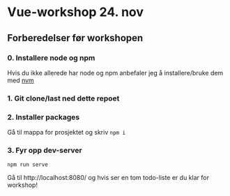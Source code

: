 # Vue-workshop 24. nov

## Forberedelser før workshopen

### 0. Installere node og npm

Hvis du ikke allerede har node og npm anbefaler jeg å installere/bruke dem med [nvm](https://github.com/nvm-sh/nvm#installing-and-updating)

### 1. Git clone/last ned dette repoet

### 2. Installer packages

Gå til mappa for prosjektet og skriv ```npm i```

### 3. Fyr opp dev-server
```npm run serve```

Gå til http://localhost:8080/ og hvis ser en tom todo-liste er du klar for workshop!